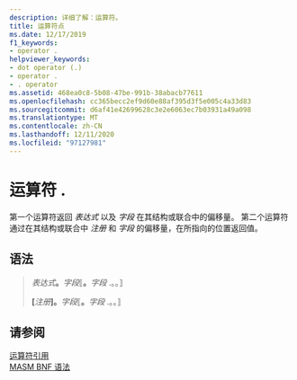 ```yaml
---
description: 详细了解：运算符。
title: 运算符点
ms.date: 12/17/2019
f1_keywords:
- operator .
helpviewer_keywords:
- dot operator (.)
- operator .
- . operator
ms.assetid: 468ea0c8-5b08-47be-991b-38abacb77611
ms.openlocfilehash: cc365becc2ef9d60e88af395d3f5e005c4a33d83
ms.sourcegitcommit: d6af41e42699628c3e2e6063ec7b03931a49a098
ms.translationtype: MT
ms.contentlocale: zh-CN
ms.lasthandoff: 12/11/2020
ms.locfileid: "97127981"
---
```

# <a name="operator-"></a>运算符 .

第一个运算符返回 *表达式* 以及 *字段* 在其结构或联合中的偏移量。 第二个运算符通过在其结构或联合中 *注册* 和 *字段* 的偏移量，在所指向的位置返回值。

## <a name="syntax"></a>语法

> *表达式*__。__*字段*⟦__。__*字段* .。。⟧
>
> **\[**_注册_**]**__。__*字段*⟦__。__*字段* .。。⟧

## <a name="see-also"></a>请参阅

[运算符引用](operators-reference.md)\
[MASM BNF 语法](masm-bnf-grammar.md)
